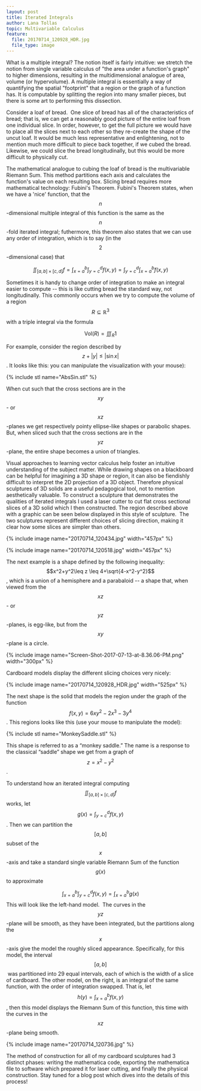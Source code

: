 ```yaml
---
layout: post
title: Iterated Integrals
author: Lana Tollas
topic: Multivariable Calculus
feature:
  file: 20170714_120928_HDR.jpg
  file_type: image
---
```


What is a multiple integral? The notion itself is fairly intuitive: we stretch the notion from single variable calculus of "the area under a function's graph" to higher dimensions, resulting in the multidimensional analogue of area, volume (or hypervolume). A multiple integral is essentially a way of quantifying the spatial "footprint" that a region or the graph of a function has. It is computable by splitting the region into many smaller pieces, but there is some art to performing this dissection.

Consider a loaf of bread.  One slice of bread has all of the characteristics of bread; that is, we can get a reasonably good picture of the entire loaf from one individual slice. In order, however, to get the full picture we would have to place all the slices next to each other so they re-create the shape of the uncut loaf. It would be much less representative and enlightening, not to mention much more difficult to piece back together, if we cubed the bread. Likewise, we could slice the bread longitudinally, but this would be more difficult to physically cut.

The mathematical analogue to cubing the loaf of bread is the multivariable Riemann Sum. This method partitions each axis and calculates the function's value on each resulting box. Slicing bread requires more mathematical technology: Fubini's Theorem. Fubini's Theorem states, when we have a 'nice' function, that the $$n$$-dimensional multiple integral of this function is the same as the $$n$$-fold iterated integral; futhermore, this theorem also states that we can use any order of integration, which is to say (in the $$2$$-dimensional case) that

$$\iint_{[a,b]\times [c,d]}f = \int_{x=a}^{b}\int_{y=c}^{d}f(x,y)=\int_{y=c}^{d}\int_{x=a}^{b}f(x,y)$$

Sometimes it is handy to change order of integration to make an integral easier to compute -- this is like cutting bread the standard way, not longitudinally. This commonly occurs when we try to compute the volume of a region $$R\subseteq \mathbb{R}^3$$ with a triple integral via the formula

$$\mathrm{Vol}(R) = \iiint_R 1$$

For example, consider the region described by $$z+\lvert y\rvert\leq \lvert\sin{x}\rvert$$. It looks like this: you can manipulate the visualization with your mouse):

{% include stl name="AbsSin.stl" %}

When cut such that the cross sections are in the $$xy$$- or $$xz$$-planes we get respectively pointy ellipse-like shapes or parabolic shapes. But, when sliced such that the cross sections are in the $$yz$$-plane, the entire shape becomes a union of triangles.

Visual approaches to learning vector calculus help foster an intuitive understanding of the subject matter. While drawing shapes on a blackboard can be helpful for imagining a 3D shape or region, it can also be fiendishly difficult to interpret the 2D projection of a 3D object. Therefore physical sculptures of 3D solids are a useful pedagogical tool, not to mention aesthetically valuable. To construct a sculpture that demonstrates the qualities of iterated integrals I used a laser cutter to cut flat cross sectional slices of a 3D solid which I then constructed. The region described above with a graphic can be seen below displayed in this style of sculpture.  The two sculptures represent different choices of slicing direction, making it clear how some slices are simpler than others.

{% include image name="20170714_120434.jpg" width="457px" %}

{% include image name="20170714_120518.jpg" width="457px" %}

The next example is a shape defined by the following inequality: $$x^2+y^2\leq z \leq 4+\sqrt{4-x^2-y^2}$$, which is a union of a hemisphere and a parabaloid -- a shape that, when viewed from the $$xz$$- or $$yz$$-planes, is egg-like, but from the $$xy$$-plane is a circle.

{% include image name="Screen-Shot-2017-07-13-at-8.36.06-PM.png" width="300px" %}

Cardboard models display the different slicing choices very nicely:

{% include image name="20170714_120928_HDR.jpg" width="525px" %}

The next shape is the solid that models the region under the graph of the function $$f(x,y)=6xy^2-2x^3-3y^4$$. This regions looks like this (use your mouse to manipulate the model):

{% include stl name="MonkeySaddle.stl" %}

This shape is referred to as a “monkey saddle.” The name is a response to the classical “saddle” shape we get from a graph of $$z=x^2-y^2 $$.

To understand how an iterated integral computing $$\iint_{[a,b]\times [c,d]} f$$ works, let $$g(x)=\int_{y=c}^{d}f(x,y)$$. Then we can partition the $$[a,b]$$ subset of the $$x$$-axis and take a standard single variable Riemann Sum of the function $$g(x)$$ to approximate

$$\int_{x=a}^b\int_{y=c}^d f(x,y) = \int_{x=a}^b g(x)$$
This will look like the left-hand model.  The curves in the $$yz$$-plane will be smooth, as they have been integrated, but the partitions along the $$x$$-axis give the model the roughly sliced appearance. Specifically, for this model, the interval $$[a,b]$$ was partitioned into 29 equal intervals, each of which is the width of a slice of cardboard. The other model, on the right, is an integral of the same function, with the order of integration swapped. That is, let $$h(y)=\int_{x=a}^{b}f(x,y)$$, then this model displays the Riemann Sum of this function, this time with the curves in the $$xz$$-plane being smooth.

{% include image name="20170714_120736.jpg" %}

The method of construction for all of my cardboard sculptures had 3 distinct phases: writing the mathematica code, exporting the mathematica file to software which prepared it for laser cutting, and finally the physical construction. Stay tuned for a blog post which dives into the details of this process!
